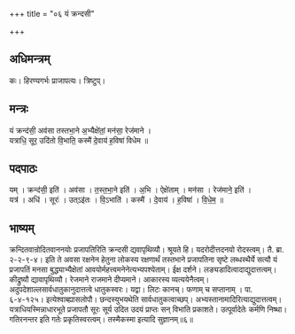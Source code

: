 +++
title = "०६ यं क्रन्दसी"

+++
## अधिमन्त्रम्
कः। हिरण्यगर्भः प्राजापत्यः। त्रिष्टुप्।

## मन्त्रः
यं क्रन्द॑सी॒ अव॑सा तस्तभा॒ने अ॒भ्यैक्षे॑तां॒ मन॑सा॒ रेज॑माने ।  
यत्राधि॒ सूर॒ उदि॑तो वि॒भाति॒ कस्मै॑ दे॒वाय॑ ह॒विषा॑ विधेम ॥

## पदपाठः
यम् । क्रन्द॑सी॒ इति॑ । अव॑सा । त॒स्त॒भा॒ने इति॑ । अ॒भि । ऐक्षे॑ताम् । मन॑सा । रेज॑माने॒ इति॑ ।  
यत्र॑ । अधि॑ । सूरः॑ । उत्ऽइ॑तः । वि॒ऽभाति॑ । कस्मै॑ । दे॒वाय॑ । ह॒विषा॑ । वि॒धे॒म॒ ॥

## भाष्यम्
क्रन्दितवान्रोदितवाननयोः प्रजापतिरिति क्रन्दसी द्यवापृथिव्यौ। श्रूयते हि। यदरोदीत्तदनयो रोदस्त्वम्। तै. ब्रा. २-२-९-४। इति ते अवसा रक्षनेन हेतुना लोकस्य रक्षणार्थं तस्तभाने प्रजापतिना सृष्टे लब्धस्थैर्ये सत्यौ यं प्रजापतिं मनसा बुद्ध्याभ्यैक्षेतां आवयोर्महत्त्वमनेनेत्यभ्यपश्येताम्। ईक्ष दर्शने। लङ्यडादित्वादाद्युदात्तत्वम्। कीद्रुष्यौ द्यावापृथिव्यौ। रेजमाने राजमाने दीप्यमाने। आकारस्य व्यत्ययेनैत्वम्। अदुपदेशाल्लसार्वधातुकानुदात्तत्वे धातुकस्वरः। यद्वा। लिटः कानच्। फणाम् च सप्तानाम् । पा. ६-४-१२५। इत्येश्वाब्ह्यासलोपौ। छन्दस्युभयथेति सार्वधातुकत्वाच्छप्। अभ्यस्तानामादिरित्याद्युदात्तत्वम्। यत्राधियस्मिन्नाधारभूते प्रजापतौ सूरः सूर्य उदित उदयं प्राप्तः सन् विभाति प्रकाशते। उत्पूर्वादेतेः कर्मणि निष्था। गतिरनन्तर इति गतेः प्रकृतिस्वरत्वम्। तस्मैकस्मा इत्यादि सुज्ञानम्॥६॥